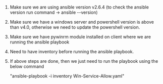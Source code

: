 1. Make sure we are using ansible version v2.6.4 (to check the ansible version run command -> ansible --version)
2. Make sure we have a windows server and powershell version is above than v4.0, otherwise we need to update the powershell version.
3. Make sure we have pywinrm module installed on client where we are running the ansible playbook
4. Need to have inventory before running the ansible playbook.
5. If above steps are done, then we just need to run the playbook using the below command

   "ansible-playbook -i inventory Win-Service-Allow.yaml"
